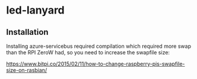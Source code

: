 # led-lanyard

## Installation

Installing azure-servicebus required compilation which required more swap than the RPI ZeroW had, so you need to increase the swapfile size:

https://www.bitpi.co/2015/02/11/how-to-change-raspberry-pis-swapfile-size-on-rasbian/